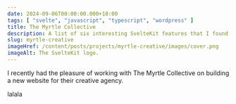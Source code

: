 ```yaml
---
date: 2024-09-06T00:00:00.000+10:00
tags: [ "svelte", "javascript", "typescript", "wordpress" ]
title: The Myrtle Collective
description: A list of six interesting SvelteKit features that I found useful whilst learning the framework.
slug: myrtle-creative
imageHref: /content/posts/projects/myrtle-creative/images/cover.png
imageAlt: The SvelteKit logo.
---
```


I recently had the pleasure of working with The Myrtle Collective on building a new website for their creative agency.

<!--endintro-->

lalala